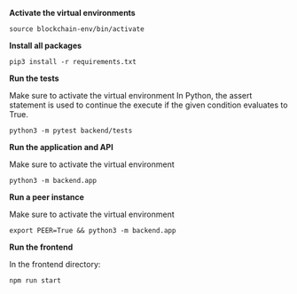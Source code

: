 **Activate the virtual environments**

````
source blockchain-env/bin/activate
````

**Install all packages**

````
pip3 install -r requirements.txt
````

**Run the tests**

Make sure to activate the virtual environment
In Python, the assert statement is used to continue the execute if the given condition evaluates to True.

````
python3 -m pytest backend/tests
````

**Run the application and API**

Make sure to activate the virtual environment


````
python3 -m backend.app
````

**Run a peer instance**

Make sure to activate the virtual environment

````
export PEER=True && python3 -m backend.app
````

**Run the frontend**

In the frontend directory:

````
npm run start
````